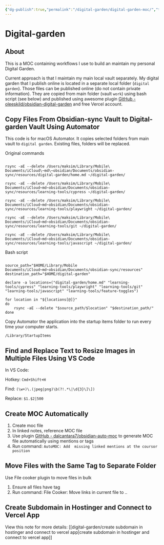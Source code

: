```yaml
---
{"dg-publish":true,"permalink":"/digital-garden/digital-garden-moc/","tags":["digital-garden"]}
---
```



# Digital-garden

## About

This is a MOC containing workflows I use to build an maintain my personal Digital Garden. 

Current approach is that I maintain my main local vault separately. My digital garden that I publish online is located in a separate local folder (`digital garden`). Those files can be published online (do not contain private information). They are copied from main folder (vault `work`) using bash script (see below) and published using awesome plugin [GitHub - oleeskild/obsidian-digital-garden](https://github.com/oleeskild/obsidian-digital-garden) and free Vercel account. 

## Copy Files From Obsidian-sync Vault to Digital-garden Vault Using Automator

This code is for macOS Automator. It copies selected folders from main vault to `digital garden`. Existing files, folders will be replaced.

Original commands 

```Shell

rsync -aE --delete /Users/maksim/Library/Mobile\ Documents/iCloud\~md\~obsidian/Documents/obsidian-sync/resources/digital-garden/home.md ~/digital-garden/

rsync -aE --delete /Users/maksim/Library/Mobile\ Documents/iCloud~md~obsidian/Documents/obsidian-sync/resources/learning-tools/cypress ~/digital-garden/

rsync -aE --delete /Users/maksim/Library/Mobile\ Documents/iCloud~md~obsidian/Documents/obsidian-sync/resources/learning-tools/playwright ~/digital-garden/

rsync -aE --delete /Users/maksim/Library/Mobile\ Documents/iCloud~md~obsidian/Documents/obsidian-sync/resources/learning-tools/git ~/digital-garden/

rsync -aE --delete /Users/maksim/Library/Mobile\ Documents/iCloud~md~obsidian/Documents/obsidian-sync/resources/learning-tools/javascript ~/digital-garden/

```

Bash script

```Shell

source_path="$HOME/Library/Mobile Documents/iCloud~md~obsidian/Documents/obsidian-sync/resources"
destination_path="$HOME/digital-garden"

declare -a locations=("digital-garden/home.md" "learning-tools/cypress" "learning-tools/playwright" "learning-tools/git" "learning-tools/javascript" "learning-tools/feature-toggles")

for location in "${locations[@]}"
do
    rsync -aE --delete "$source_path/$location" "$destination_path/"
done

```

 Copy Automator the application into the startup items folder to run every time your computer starts.

```Shell
/Library/StartupItems
```

## Find and Replace Text to Resize Images in Multiple Files Using VS Code

In VS Code:

Hotkey: `Cmd+Shift+H`

Find: `(\w+)\.(jpeg|png)\b(?!.*\|\d{3}\]\])`

Replace: `$1.$2|500`

## Create MOC Automatically

1. Create moc file
2. In linked notes, reference MOC file
3. Use plugin [GitHub - dalcantara7/obsidian-auto-moc](https://github.com/dalcantara7/obsidian-auto-moc) to generate MOC file automatically using mentions or tags
4. Run command: `AutoMOC: Add  missing linked mentions at the coursor position`

## Move Files with the Same Tag to Separate Folder

Use File cooker plugin to move files in bulk

1. Ensure all files have tag
2. Run command: File Cooker: Move links in current file to ..

## Create Subdomain in Hostinger and Connect to Vercel App

View this note for more details: [[digital-garden/create subdomain in hostinger and connect to vercel app\|create subdomain in hostinger and connect to vercel app]]


